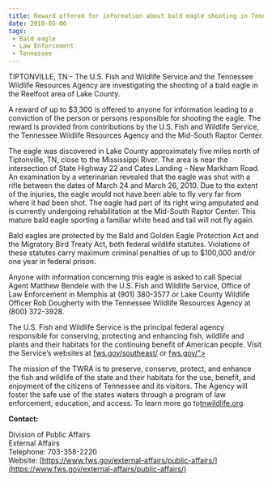 ```yaml
---
title: Reward offered for information about bald eagle shooting in Tennessee
date: 2010-05-06
tags:
 - Bald eagle
 - Law Enforcement
 - Tennessee
---
```


TIPTONVILLE, TN - The U.S. Fish and Wildlife Service and the Tennessee Wildlife Resources Agency are investigating the shooting of a bald eagle in the Reelfoot area of Lake County.

A reward of up to $3,300 is offered to anyone for information leading to a conviction of the person or persons responsible for shooting the eagle. The reward is provided from contributions by the U.S. Fish and Wildlife Service, the Tennessee Wildlife Resources Agency and the Mid-South Raptor Center.

The eagle was discovered in Lake County approximately five miles north of Tiptonville, TN, close to the Mississippi River. The area is near the intersection of State Highway 22 and Cates Landing – New Markham Road. An examination by a veterinarian revealed that the eagle was shot with a rifle between the dates of March 24 and March 26, 2010\. Due to the extent of the injuries, the eagle would not have been able to fly very far from where it had been shot. The eagle had part of its right wing amputated and is currently undergoing rehabilitation at the Mid-South Raptor Center. This mature bald eagle sporting a familiar white head and tail will not fly again.

Bald eagles are protected by the Bald and Golden Eagle Protection Act and the Migratory Bird Treaty Act, both federal wildlife statutes. Violations of these statutes carry maximum criminal penalties of up to $100,000 and/or one year in federal prison.

Anyone with information concerning this eagle is asked to call Special Agent Matthew Bendele with the U.S. Fish and Wildlife Service, Office of Law Enforcement in Memphis at (901) 380-3577 or Lake County Wildlife Officer Rob Dougherty with the Tennessee Wildlife Resources Agency at (800) 372-3928.

The U.S. Fish and Wildlife Service is the principal federal agency responsible for conserving, protecting and enhancing fish, wildlife and plants and their habitats for the continuing benefit of American people. Visit the Service’s websites at [fws.gov/southeast/](http://www.fws.gov/southeast/) or [fws.gov/">](http://www.fws.gov/)

The mission of the TWRA is to preserve, conserve, protect, and enhance the fish and wildlife of the state and their habitats for the use, benefit, and enjoyment of the citizens of Tennessee and its visitors. The Agency will foster the safe use of the states waters through a program of law enforcement, education, and access. To learn more go to[tnwildlife.org](www.tnwildlife.org).

**Contact:**

Division of Public Affairs  
External Affairs  
Telephone: 703-358-2220  
Website: [https://www.fws.gov/external-affairs/public-affairs/](https://www.fws.gov/external-affairs/public-affairs/)
